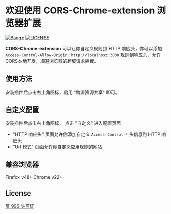 欢迎使用 CORS-Chrome-extension 浏览器扩展
=======

[![Badge](https://img.shields.io/badge/link-996.icu-%23FF4D5B.svg)](https://996.icu/#/en_US)
[![LICENSE](https://img.shields.io/badge/license-Anti%20996-blue.svg)](https://github.com/996icu/996.ICU/blob/master/LICENSE)

**CORS-Chrome-extension** 可以让你自定义规则到 HTTP 响应头，你可以添加 `Access-Control-Allow-Origin：http://localhost:3000` 规则到响应头，允许CORS本地开发，规避浏览器的跨域请求拦截。

使用方法
---
安装插件后点击右上角图标，启用  "跨源资源共享" 即可。

自定义配置
---
安装插件后点击右上角图标， 点击 "自定义" 进入配置页面

 - "HTTP 响应头" 页面允许你添加自定义 `Access-Control-*` 头信息到 HTTP 响应头
 - "Url 模式" 页面允许你自定义应用规则的网站

兼容浏览器
---
Firefox v48+
Chrome v22+

License
---
[反 996 许可证](LICENSE)